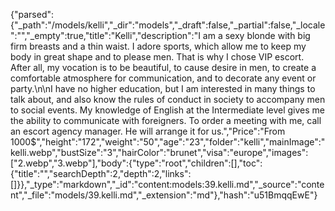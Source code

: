 {"parsed":{"_path":"/models/kelli","_dir":"models","_draft":false,"_partial":false,"_locale":"","_empty":true,"title":"Kelli","description":"I am a sexy blonde with big firm breasts and a thin waist. I adore sports, which allow me to keep my body in great shape and to please men. That is why I chose VIP escort. After all, my vocation is to be beautiful, to cause desire in men, to create a comfortable atmosphere for communication, and to decorate any event or party.\n\nI have no higher education, but I am interested in many things to talk about, and also know the rules of conduct in society to accompany men to social events. My knowledge of English at the Intermediate level gives me the ability to communicate with foreigners. To order a meeting with me, call an escort agency manager. He will arrange it for us.","Price":"From 1000$","height":"172","weight":"50","age":"23","folder":"kelli","mainImage":"kelli.webp","bustSize":"3","hairColor":"brunet","visa":"europe","images":["2.webp","3.webp"],"body":{"type":"root","children":[],"toc":{"title":"","searchDepth":2,"depth":2,"links":[]}},"_type":"markdown","_id":"content:models:39.kelli.md","_source":"content","_file":"models/39.kelli.md","_extension":"md"},"hash":"u51BmqqEwE"}